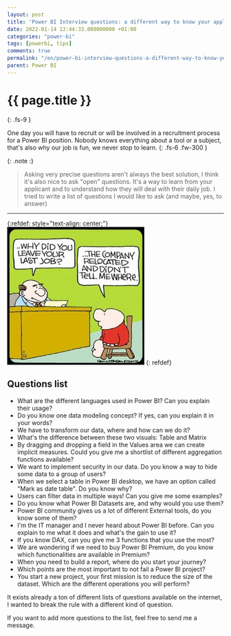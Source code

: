 ```yaml
---
layout: post
title: 'Power BI Interview questions: a different way to know your applicants'
date: 2022-01-14 12:44:33.000000000 +01:00
categories: "power-bi"
tags: [powerbi, tips]
comments: true
permalink: "/en/power-bi-interview-questions-a-different-way-to-know-your-applicants/"
parent: Power BI
---
```

# {{ page.title }}
{: .fs-9 }

One day you will have to recruit or will be involved in a recruitment process for a Power BI position. Nobody knows everything about a tool or a subject, that's also why our job is fun, we never stop to learn.
{: .fs-6 .fw-300 }

{: .note :}
>Asking very precise questions aren't always the best solution, I think it's also nice to ask "open" questions. 
>It's a way to learn from your applicant and to understand how they will deal with their daily job.
>I tried to write a list of questions I would like to ask (and maybe, yes, to answer)

---

{:refdef: style="text-align: center;"}
  ![LazySnail](../../assets/2022/01/929FDA43-A2D1-4A82-9C1B-46054865BDAB.jpeg)
{: refdef}

## Questions list

- What are the different languages used in Power BI? Can you explain their usage?
- Do you know one data modeling concept? If yes, can you explain it in your words?
- We have to transform our data, where and how can we do it?
- What's the difference between these two visuals: Table and Matrix
- By dragging and dropping a field in the Values area we can create implicit measures. Could you give me a shortlist of different aggregation functions available?
- We want to implement security in our data. Do you know a way to hide some data to a group of users?
- When we select a table in Power BI desktop, we have an option called "Mark as date table". Do you know why?
- Users can filter data in multiple ways! Can you give me some examples?
- Do you know what Power BI Datasets are, and why would you use them?
- Power BI community gives us a lot of different External tools, do you know some of them?
- I'm the IT manager and I never heard about Power BI before. Can you explain to me what it does and what's the gain to use it?
- If you know DAX, can you give me 3 functions that you use the most?
- We are wondering if we need to buy Power BI Premium, do you know which functionalities are available in Premium?
- When you need to build a report, where do you start your journey?
- Which points are the most important to not fail a Power BI project?
- You start a new project, your first mission is to reduce the size of the dataset. Which are the different operations you will perform?


It exists already a ton of different lists of questions available on the internet, I wanted to break the rule with a different kind of question.

If you want to add more questions to the list, feel free to send me a message.

